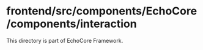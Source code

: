 # frontend/src/components/EchoCore/components/interaction

This directory is part of EchoCore Framework.
